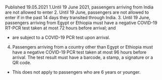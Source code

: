 Published 19.05.2021
1.Until 19 June 2021, passengers arriving from India are not allowed to enter
2. Until 19 June, passengers are not allowed to enter if in the past 14 days they transited through India. 
3. Until 19 June, passengers arriving from Egypt or Ethiopia must have a negative COVID-19 RT-PCR test taken at most 72 hours before arrival; and 
- are subject to a COVID-19 PCR test upon arrival. 
4. Passengers arriving from a country other than Egypt or Ethiopia must have a negative COVID-19 PCR test taken at most 96 hours before arrival. The test result must have a barcode, a stamp, a signature or a QR code.
- This does not apply to passengers who are 6 years or younger. 

